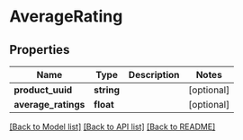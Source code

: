 # AverageRating

## Properties
Name | Type | Description | Notes
------------ | ------------- | ------------- | -------------
**product_uuid** | **string** |  | [optional] 
**average_ratings** | **float** |  | [optional] 

[[Back to Model list]](../../README.md#documentation-for-models) [[Back to API list]](../../README.md#documentation-for-api-endpoints) [[Back to README]](../../README.md)

